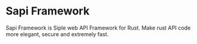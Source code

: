 # Sapi Framework
Sapi Framework is Siple web API Framework for Rust. Make rust API code more elegant, secure and extremely fast.

